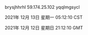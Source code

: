 brysjhhrhl 59.174.25.102 yqqlmgsycl

2021年 12月 13日 星期一 05:12:10 CST

2021年 12月 12日 星期日 21:12:10 GMT
